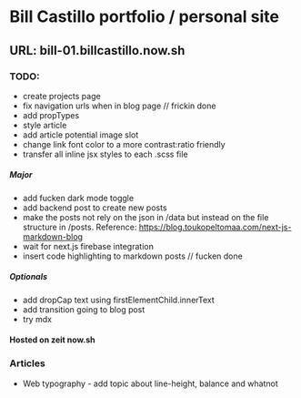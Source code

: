 # Bill Castillo portfolio / personal site

## URL: bill-01.billcastillo.now.sh

### TODO:
- create projects page
- fix navigation urls when in blog page // frickin done
- add propTypes
- style article
- add article potential image slot
- change link font color to a more contrast:ratio friendly
- transfer all inline jsx styles to each .scss file

##### Major
- add fucken dark mode toggle
- add backend post to create new posts
- make the posts not rely on the json in /data but instead on the file structure in /posts. Reference: https://blog.toukopeltomaa.com/next-js-markdown-blog
- wait for next.js firebase integration
- insert code highlighting to markdown posts // fucken done

##### Optionals
- add dropCap text using firstElementChild.innerText
- add transition going to blog post
- try mdx

#### Hosted on zeit now.sh


### Articles
* Web typography - add topic about line-height, balance and whatnot